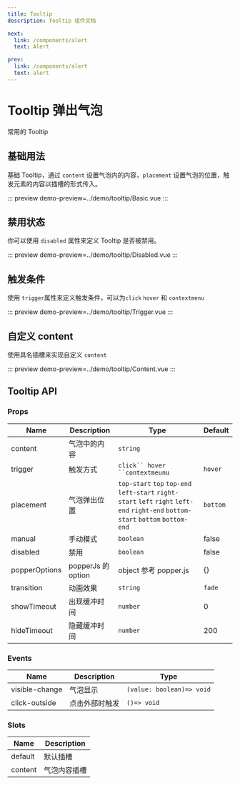 ```yaml
---
title: Tooltip
description: Tooltip 组件文档

next:
  link: /components/alert
  text: Alert

prev:
  link: /components/alert
  text: alert
---
```


# Tooltip 弹出气泡

常用的 Tooltip

## 基础用法

基础 Tooltip，通过 `content` 设置气泡内的内容，`placement` 设置气泡的位置，触发元素的内容以插槽的形式传入。

::: preview
demo-preview=../demo/tooltip/Basic.vue
:::

## 禁用状态

你可以使用 `disabled` 属性来定义 Tooltip 是否被禁用。

::: preview
demo-preview=../demo/tooltip/Disabled.vue
:::

## 触发条件

使用 `trigger`属性来定义触发条件，可以为`click` `hover` 和 `contextmenu`

::: preview
demo-preview=../demo/tooltip/Trigger.vue
:::

## 自定义 content

使用具名插槽来实现自定义 `content`

::: preview
demo-preview=../demo/tooltip/Content.vue
:::

## Tooltip API

### Props

| Name          | Description        | Type                                                                                                                              | Default  |
| ------------- | ------------------ | --------------------------------------------------------------------------------------------------------------------------------- | -------- |
| content       | 气泡中的内容       | `string	`                                                                                                                          |          |
| trigger       | 触发方式           | ` click`` hover ``contextmeunu `                                                                                                  | `hover`  |
| placement     | 气泡弹出位置       | `top-start` `top` `top-end` `left-start` `right-start` `left` `right` `left-end` `right-end` `bottom-start` `bottom` `bottom-end` | `bottom` |
| manual        | 手动模式           | `boolean`                                                                                                                         | false    |
| disabled      | 禁用               | `boolean`                                                                                                                         | false    |
| popperOptions | popperJs 的 option | object 参考 popper.js                                                                                                             | {}       |
| transition    | 动画效果           | `string`                                                                                                                          | `fade`   |
| showTimeout   | 出现缓冲时间       | `number`                                                                                                                          | 0        |
| hideTimeout   | 隐藏缓冲时间       | `number`                                                                                                                          | 200      |

### Events

| Name           | Description    | Type                      |
| -------------- | -------------- | ------------------------- |
| visible-change | 气泡显示       | `(value: boolean)=> void` |
| click-outside  | 点击外部时触发 | `()=> void`               |

### Slots

| Name    | Description  |
| ------- | ------------ |
| default | 默认插槽     |
| content | 气泡内容插槽 |
